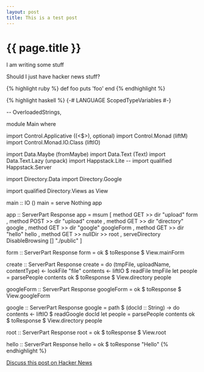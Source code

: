 ```yaml
---
layout: post
title: This is a test post
---
```


{{ page.title }}
================

I am writing some stuff

Should I just have hacker news stuff?

{% highlight ruby %}
def foo
  puts 'foo'
end
{% endhighlight %}

{% highlight haskell %}
{-# LANGUAGE ScopedTypeVariables #-}

-- OverloadedStrings, 

module Main where

import Control.Applicative ((<$>), optional)
import Control.Monad (liftM)
import Control.Monad.IO.Class (liftIO)

import Data.Maybe (fromMaybe)
import Data.Text (Text)
import Data.Text.Lazy (unpack)
import Happstack.Lite
-- import qualified Happstack.Server

import Directory.Data
import Directory.Google

import qualified Directory.Views as View

main :: IO ()
main = serve Nothing app

app :: ServerPart Response
app = msum
    [ method GET  >> dir "upload"    form
    , method POST >> dir "upload"    create
    , method GET  >> dir "directory" google
    , method GET  >> dir "google"    googleForm
    , method GET  >> dir "hello"     hello
    , method GET  >> nullDir >>      root
    , serveDirectory DisableBrowsing [] "./public"
    ]

form :: ServerPart Response
form = ok $ toResponse $ View.mainForm

create :: ServerPart Response
create = do
    (tmpFile, uploadName, contentType) <- lookFile "file"
    contents <- liftIO $ readFile tmpFile
    let people = parsePeople contents
    ok $ toResponse $ View.directory people

googleForm :: ServerPart Response
googleForm = ok $ toResponse $ View.googleForm

google :: ServerPart Response
google = path $ \(docId :: String) -> do
    contents <- liftIO $ readGoogle docId
    let people = parsePeople contents
    ok $ toResponse $ View.directory people

root :: ServerPart Response
root = ok $ toResponse $ View.root

hello :: ServerPart Response
hello = ok $ toResponse "Hello"
{% endhighlight %}


    



[Discuss this post on Hacker News](http://news.ycombinator.com/item?id=1627246)
